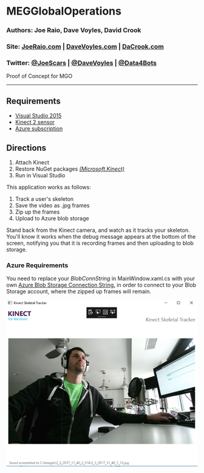 #  MEGGlobalOperations

### Authors: Joe Raio, Dave Voyles, David Crook
### Site: [JoeRaio.com](http://joeraio.com/) | [DaveVoyles.com](http://www.davevoyles.com) | [DaCrook.com](http://www.dacrook.com)
### Twitter: [@JoeScars](http://www.twitter.com/JoeScars) | [@DaveVoyles](http://www.Twitter.com/DaveVoyles)  | [@Data4Bots](http://www.twitter.com/data4bots)

Proof of Concept for MGO

--------------------------

## Requirements

- [Visual Studio 2015](https://www.visualstudio.com/downloads/)
- [Kinect 2 sensor](https://www.amazon.com/Microsoft-Kinect-for-Windows-V2/dp/B00KZIVEXO) 
- [Azure subscription](https://azure.microsoft.com/en-us/offers/ms-azr-0044p/)

## Directions

1. Attach Kinect 
2. Restore NuGet packages [*(Microsoft.Kinect)*](https://www.nuget.org/packages/Microsoft.Kinect/)
3. Run in Visual Studio

This application works as follows:

1. Track a user's skeleton
2. Save the video as .jpg frames
3. Zip up the frames
4. Upload to Azure blob storage

Stand back from the Kinect camera, and watch as it tracks your skeleton. You'll know it works when the debug message appears at the 
bottom of the screen, notifying you that it is recording frames and then uploading to blob storage. 


### Azure Requirements

You need to replace your *BlobConnString* in MainWindow.xaml.cs with your own 
[Azure Blob Storage Connection String.](https://docs.microsoft.com/en-us/azure/storage/storage-configure-connection-string)
in order to connect to your Blob Storage account, where the zipped up frames will remain. 

![alt tag](https://github.com/DaveVoyles/kinect-skeletal-blob-upload/blob/master/KinectApp/Images/KinectSkeletalTracker.PNG)
